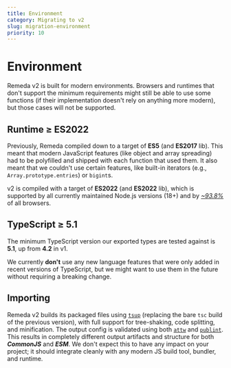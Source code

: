 ```yaml
---
title: Environment
category: Migrating to v2
slug: migration-environment
priority: 10
---
```


# Environment

Remeda v2 is built for modern environments. Browsers and runtimes that don't
support the minimum requirements might still be able to use some functions (if
their implementation doesn't rely on anything more modern), but those cases will
not be supported.

## Runtime ≥ ES2022

Previously, Remeda compiled down to a target of **ES5** (and **ES2017** lib).
This meant that modern JavaScript features (like object and array spreading) had
to be polyfilled and shipped with each function that used them. It also meant
that we couldn't use certain features, like built-in iterators (e.g.,
`Array.prototype.entries`) or `bigint`s.

v2 is compiled with a target of **ES2022** (and **ES2022** lib), which is
supported by all currently maintained Node.js versions (18+) and by [_~93.8%_](https://caniuse.com/mdn-javascript_builtins_array_at,mdn-javascript_builtins_object_hasown)
of all browsers.

## TypeScript ≥ 5.1

The minimum TypeScript version our exported types are tested against is **5.1**,
up from **4.2** in v1.

We currently **don't** use any new language features that were only added in
recent versions of TypeScript, but we might want to use them in the future
without requiring a breaking change.

## Importing

Remeda v2 builds its packaged files using [`tsup`](https://tsup.egoist.dev/)
(replacing the bare `tsc` build of the previous version), with full support for
tree-shaking, code splitting, and minification. The output config is validated
using both [`attw`](https://arethetypeswrong.github.io/) and [`publint`](https://publint.dev/).
This results in completely different output artifacts and structure for both
**_CommonJS_** and **_ESM_**. We don't expect this to have any impact on your
project; it should integrate cleanly with any modern JS build tool, bundler, and
runtime.
